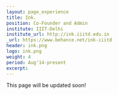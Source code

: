 ```yaml
---
layout: page_experience
title: Ink.
position: Co-Founder and Admin
institute: IIIT-Delhi
institute_url: http://ink.iiitd.edu.in
_url: https://www.behance.net/ink-iiitd
header: ink.png
logo: ink.png
weight: 4
period: Aug'14-present
excerpt: 
---
```

This page will be updated soon!